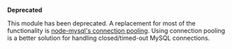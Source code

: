 __Deprecated__

This module has been deprecated. A replacement for most of the functionality is [node-mysql's connection pooling](https://github.com/mysqljs/mysql#pooling-connections). Using connection pooling is a better solution for handling closed/timed-out MySQL connections.
